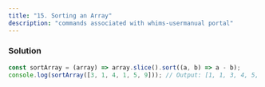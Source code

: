 ```yaml
---
title: "15. Sorting an Array"
description: "commands associated with whims-usermanual portal"
---
```


### Solution

```javascript
const sortArray = (array) => array.slice().sort((a, b) => a - b);
console.log(sortArray([3, 1, 4, 1, 5, 9])); // Output: [1, 1, 3, 4, 5, 9]
```
